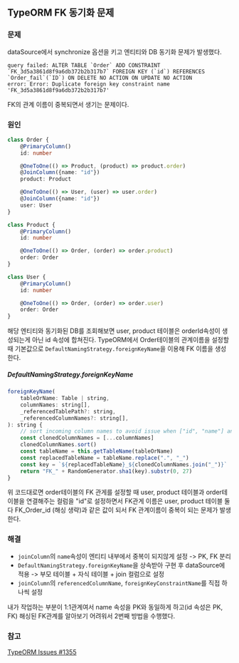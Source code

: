 ## TypeORM FK 동기화 문제

### 문제

dataSource에서 synchronize 옵션을 키고 엔티티와 DB 동기화 문제가 발생했다.

```text
query failed: ALTER TABLE `Order` ADD CONSTRAINT `FK_3d5a3861d8f9a6db372b2b317b7` FOREIGN KEY (`id`) REFERENCES `Order_fail`(`ID`) ON DELETE NO ACTION ON UPDATE NO ACTION
error: Error: Duplicate foreign key constraint name 'FK_3d5a3861d8f9a6db372b2b317b7'
```

FK의 관계 이름이 중복되면서 생기는 문제이다.

### 원인

```ts
class Order {
    @PrimaryColumn()
    id: number

    @OneToOne(() => Product, (product) => product.order)
    @JoinColumn({name: "id"})
    product: Product

    @OneToOne(() => User, (user) => user.order)
    @JoinColumn({name: "id"})
    user: User
}

class Product {
    @PrimaryColumn()
    id: number

    @OneToOne(() => Order, (order) => order.product)
    order: Order
}

class User {
    @PrimaryColumn()
    id: number

    @OneToOne(() => Order, (order) => order.user)
    order: Order
}
```

해당 엔티티와 동기화된 DB를 조회해보면 user, product 테이블은 orderId속성이 생성되는게 아닌 id 속성에 합쳐진다. TypeORM에서 Order테이블의 관계이름을 설정할 때 기본값으로 `DefaultNamingStrategy.foreignKeyName`을 이용해 FK 이름을 생성한다.

##### DefaultNamingStrategy.foreignKeyName

```js
foreignKeyName(
    tableOrName: Table | string,
    columnNames: string[],
    _referencedTablePath?: string,
    _referencedColumnNames?: string[],
): string {
    // sort incoming column names to avoid issue when ["id", "name"] and ["name", "id"] arrays
    const clonedColumnNames = [...columnNames]
    clonedColumnNames.sort()
    const tableName = this.getTableName(tableOrName)
    const replacedTableName = tableName.replace(".", "_")
    const key = `${replacedTableName}_${clonedColumnNames.join("_")}`
    return "FK_" + RandomGenerator.sha1(key).substr(0, 27)
}
```

위 코드대로면 order테이블의 FK 관게를 설정할 때 user, product 테이블과 order테이블을 연결해주는 컬럼을 "id"로 설정하면서 FK관게 이름은 user, product 테이블 둘 다 FK_Order_id (해싱 생략)과 같은 값이 되서 FK 관계이름이 중복이 되는 문제가 발생한다.

### 해결

- `joinColumn`의 `name`속성이 엔티티 내부에서 중복이 되지않게 설정 -> PK, FK 분리
- `DefaultNamingStrategy.foreignKeyName`을 상속받아 구현 후 dataSource에 적용 -> 부모 테이블 + 자식 테이블 + join 컬럼으로 설정
- `joinColumn`의 `referencedColumnName`, `foreignKeyConstraintName`를 직접 하나씩 설정

내가 작업하는 부분이 1:1관계여서 name 속성을 PK와 동일하게 하고(id 속성은 PK, FK) 해싱된 FK관계를 알아보기 어려워서 2번째 방법을 수행했다.

### 참고

[TypeORM Issues #1355](https://github.com/TypeORM/TypeORM/issues/1355)
